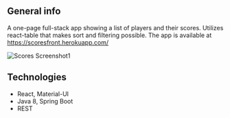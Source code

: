 ## General info
A one-page full-stack app showing a list of players and their scores. Utilizes react-table that makes sort and filtering possible.
The app is available at https://scoresfront.herokuapp.com/

<img src="https://drive.google.com/uc?export=view&id=1slZ74HWT43LZMN6pPTP03Dxc47ioKHTn" alt="Scores Screenshot1">

## Technologies
* React, Material-UI
* Java 8, Spring Boot
* REST
	
